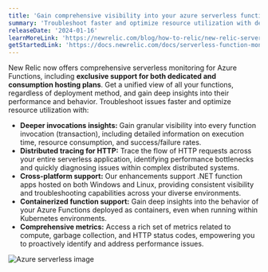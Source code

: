 ```yaml
---
title: 'Gain comprehensive visibility into your azure serverless functions'
summary: 'Troubleshoot faster and optimize resource utilization with deep insights into performance of Azure serverless functions'
releaseDate: '2024-01-16'
learnMoreLink: 'https://newrelic.com/blog/how-to-relic/new-relic-serverless-monitoring-for-azure-functions'
getStartedLink: 'https://docs.newrelic.com/docs/serverless-function-monitoring/overview/'
---
```


New Relic now offers comprehensive serverless monitoring for Azure Functions, including **exclusive support for both dedicated and consumption hosting plans**. Get a unified view of all your functions, regardless of deployment method, and gain deep insights into their performance and behavior. Troubleshoot issues faster and optimize resource utilization with:

* **Deeper invocations insights:** Gain granular visibility into every function invocation (transaction), including detailed information on execution time, resource consumption, and success/failure rates.
* **Distributed tracing for HTTP:** Trace the flow of HTTP requests across your entire serverless application, identifying performance bottlenecks and quickly diagnosing issues within complex distributed systems.
* **Cross-platform support:** Our enhancements support .NET function apps hosted on both Windows and Linux, providing consistent visibility and troubleshooting capabilities across your diverse environments.
* **Containerized function support:** Gain deep insights into the behavior of your Azure Functions deployed as containers, even when running within Kubernetes environments.
* **Comprehensive metrics:** Access a rich set of metrics related to compute, garbage collection, and HTTP status codes, empowering you to proactively identify and address performance issues.

![Azure serverless image](../static/images/azureserverless.webp "Azure serverless")
